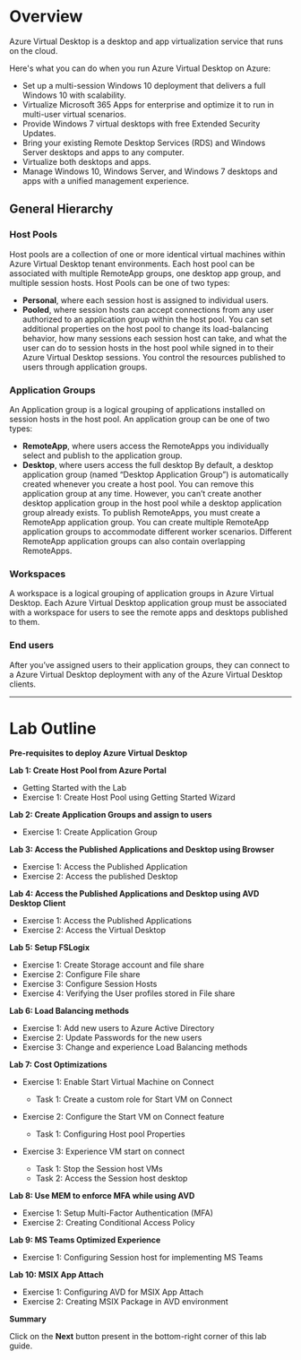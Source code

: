 
# Overview
   
Azure Virtual Desktop is a desktop and app virtualization service that runs on the cloud.

Here's what you can do when you run Azure Virtual Desktop on Azure:

   - Set up a multi-session Windows 10 deployment that delivers a full Windows 10 with scalability.
   - Virtualize Microsoft 365 Apps for enterprise and optimize it to run in multi-user virtual scenarios.
   - Provide Windows 7 virtual desktops with free Extended Security Updates.
   - Bring your existing Remote Desktop Services (RDS) and Windows Server desktops and apps to any computer.
   - Virtualize both desktops and apps.
   - Manage Windows 10, Windows Server, and Windows 7 desktops and apps with a unified management experience.

## **General Hierarchy**

### **Host Pools**

Host pools are a collection of one or more identical virtual machines within Azure Virtual Desktop tenant environments. Each host pool can be associated with multiple RemoteApp groups, one desktop app group, and multiple session hosts. Host Pools can be one of two types: 

   - **Personal**, where each session host is assigned to individual users. 
   - **Pooled**, where session hosts can accept connections from any user authorized to an application group within the host pool. You can set additional properties on the host pool to change its load-balancing behavior, how many sessions each session host can take, and what the user can do to session hosts in the host pool while signed in to their Azure Virtual Desktop sessions. You control the resources published to users through application groups. 


### **Application Groups**

An Application group is a logical grouping of applications installed on session hosts in the host pool. An application group can be one of two types: 

   - **RemoteApp**, where users access the RemoteApps you individually select and publish to the application group. 
   - **Desktop**, where users access the full desktop By default, a desktop application group (named “Desktop Application Group”) is automatically created whenever you create a host pool. You can remove this application group at any time. However, you can’t create another desktop application group in the host pool while a desktop application group already exists. To publish RemoteApps, you must create a RemoteApp application group. You can create multiple RemoteApp application groups to accommodate different worker scenarios. Different RemoteApp application groups can also contain overlapping RemoteApps. 


### **Workspaces** 

A workspace is a logical grouping of application groups in Azure Virtual Desktop. Each Azure Virtual Desktop application group must be associated with a workspace for users to see the remote apps and desktops published to them. 

### **End users**

After you’ve assigned users to their application groups, they can connect to a Azure Virtual Desktop deployment with any of the Azure Virtual Desktop clients. 

________________________








# Lab Outline

**Pre-requisites to deploy Azure Virtual Desktop**

**Lab 1: Create Host Pool from Azure Portal**

- Getting Started with the Lab
- Exercise 1: Create Host Pool using Getting Started Wizard
    
**Lab 2: Create Application Groups and assign to users**
    
- Exercise 1: Create Application Group
    
**Lab 3: Access the Published Applications and Desktop using Browser**

- Exercise 1: Access the Published Application
- Exercise 2: Access the published Desktop
    
**Lab 4: Access the Published Applications and Desktop using AVD Desktop Client**
    
- Exercise 1: Access the Published Applications
- Exercise 2: Access the Virtual Desktop
    
**Lab 5: Setup FSLogix**
    
- Exercise 1: Create Storage account and file share
- Exercise 2: Configure File share
- Exercise 3: Configure Session Hosts
- Exercise 4: Verifying the User profiles stored in File share
    
**Lab 6: Load Balancing methods**
    
- Exercise 1: Add new users to Azure Active Directory
- Exercise 2: Update Passwords for the new users
- Exercise 3: Change and experience Load Balancing methods
    
**Lab 7: Cost Optimizations**

- Exercise 1: Enable Start Virtual Machine on Connect
  - Task 1: Create a custom role for Start VM on Connect
  
- Exercise 2: Configure the Start VM on Connect feature
  - Task 1: Configuring Host pool Properties

- Exercise 3: Experience VM start on connect
  - Task 1: Stop the Session host VMs
  - Task 2: Access the Session host desktop

**Lab 8: Use MEM to enforce MFA while using AVD**

- Exercise 1: Setup Multi-Factor Authentication (MFA)
- Exercise 2: Creating Conditional Access Policy

**Lab 9: MS Teams Optimized Experience**

- Exercise 1: Configuring Session host for implementing MS Teams

**Lab 10: MSIX App Attach**

- Exercise 1: Configuring AVD for MSIX App Attach
- Exercise 2: Creating MSIX Package in AVD environment

**Summary**

Click on the **Next** button present in the bottom-right corner of this lab guide.  
